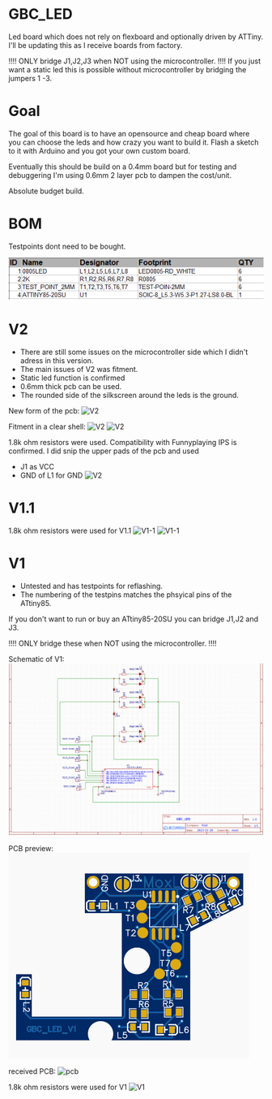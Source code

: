 # GBC_LED
Led board which does not rely on flexboard and optionally driven by ATTiny.
I'll be updating this as I receive boards from factory.


!!!! ONLY bridge J1,J2,J3 when NOT using the microcontroller. !!!!
If you just want a static led this is possible without microcontroller by bridging the jumpers 1 -3.


# Goal
The goal of this board is to have an opensource and cheap board 
where you can choose the leds and how crazy you want to build it.
Flash a sketch to it with Arduino and you got your own custom board.

Eventually this should be build on a 0.4mm board but for testing and
debuggering I'm using 0.6mm 2 layer pcb to dampen the cost/unit.

Absolute budget build.
# BOM
Testpoints dont need to be bought.


![BOM image](https://github.com/moxl-420/GBC_LED/blob/main/V1_BOM.PNG)

# V2

- There are still some issues on the microcontroller side which I didn't adress in this version. 
- The main issues of V2 was fitment.
- Static led function is confirmed
- 0.6mm thick pcb can be used.
- The rounded side of the silkscreen around the leds is the ground.

New form of the pcb:
![V2](https://imgur.com/n4GeLiC.jpg)

Fitment in a clear shell:
![V2](https://i.imgur.com/caS1nbc.jpg)
![V2](https://i.imgur.com/G8ZTexh.jpg)

1.8k ohm resistors were used.
Compatibility with Funnyplaying IPS is confirmed. 
I did snip the upper pads of the pcb and used 
- J1 as VCC 
- GND of L1 for GND 
![V2](https://imgur.com/r9MXTSA)

# V1.1

1.8k ohm resistors were used for V1.1
![V1-1](https://i.imgur.com/FbSPFik.jpg)
![V1-1](https://i.imgur.com/n3EdLHf.jpg)

# V1

- Untested and has testpoints for reflashing.
- The numbering of the testpins matches the phsyical pins of the ATtiny85.

If you don't want to run or buy an ATtiny85-20SU you can bridge J1,J2 and J3.

!!!! ONLY bridge these when NOT using the microcontroller. !!!!

Schematic of V1:
![Schematic](https://github.com/moxl-420/GBC_LED/blob/main/V1_2.PNG)

PCB preview:
![pcb](https://github.com/moxl-420/GBC_LED/blob/main/v1_preview.PNG)

received PCB:
![pcb](https://i.imgur.com/xtOw7gH.jpg)

1.8k ohm resistors were used for V1
![V1](https://imgur.com/RDwTxyQ.jpg)
